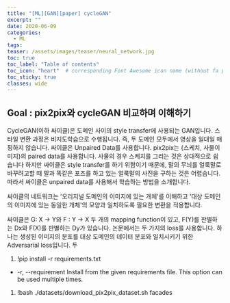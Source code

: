 ```yaml
---
title: "[ML][GAN][paper] cycleGAN"
excerpt: ""
date: 2020-06-09
categories:
  - ML
tags:
teaser: /assets/images/teaser/neural_network.jpg
toc: true
toc_label: "Table of contents"
toc_icon: "heart"  # corresponding Font Awesome icon name (without fa prefix)
toc_sticky: true
classes: wide
---
```


Goal : pix2pix와 cycleGAN 비교하며 이해하기
---

CycleGAN(이하 싸이클)은 도메인 사이의 style transfer에 사용되는 GAN입니다. 스타일 변환 과정은 비지도학습으로 수행됩니다. 즉, 두 도메인 모두에서 영상을 일대일 매핑하지 않습니다. 싸이클은 Unpaired Data를 사용합니다. pix2pix는 {스케치, 사물이미지}의 paired data를 사용합니다. 사물의 경우 스케치를 그리는 것은 상대적으로 쉽습니다 하지만 싸이클은 style transfer를 하기 위함이기 때문에, 말의 무늬를 얼룩말로 바꾸려고할 때 말과 똑같은 포즈를 하고 있는 얼룩말의 사진을 구하는 것은 어렵습니다. 따라서 싸이클은 unpaired data를 사용해서 학습하는 방법을 소개합니다.  

싸이클의 네트워크는 '오리지널 도메인의 이미지에 있는 개체'를 이해하고 '대상 도메인의 이미지에 있는 동일한 개체'의 모양과 일치하도록 필요한 변환을 적용합니다.  

싸이클은 G: X -> Y와 F : Y -> X 두 개의 mapping function이 있고, F(Y)를 판별하는 Dx와 F(X)를 판별하는 Dy가 있습니다. 논문에서는 두 가지의 loss를 사용합니다. 하나는 생성된 이미지의 분포를 대상 도메인의 데이터 분포와 일치시키기 위한 Adversarial loss입니다. 두

1. !pip install -r requirements.txt
  - -r, --requirement <file>    Install from the given requirements file. This option can be used multiple times.
1. !bash ./datasets/download_pix2pix_dataset.sh facades